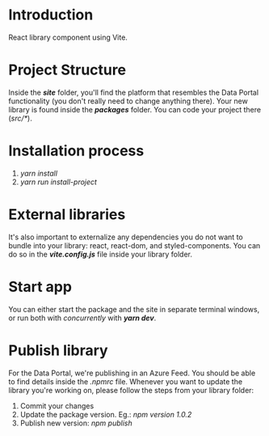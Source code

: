 # Introduction 
React library component using Vite. 

# Project Structure
Inside the __*site*__ folder, you'll find the platform that resembles the Data Portal functionality (you don't really need to change anything there).
Your new library is found inside the __*packages*__ folder. You can code your project there (_src/*_).

# Installation process
1. *yarn install*
2. *yarn run install-project*

# External libraries
It's also important to externalize any dependencies you do not want to bundle into your library: react, react-dom, and styled-components. You can do so in the __*vite.config.js*__ file inside your library folder.

# Start app
You can either start the package and the site in separate terminal windows, or run both with *concurrently* with __*yarn dev*__. 

# Publish library
For the Data Portal, we're publishing in an Azure Feed. You should be able to find details inside the *.npmrc* file. 
Whenever you want to update the library you're working on, please follow the steps from your library folder:

1. Commit your changes
2. Update the package version. Eg.: *npm version 1.0.2*
3. Publish new version: *npm publish*